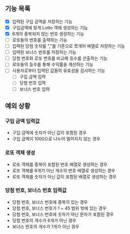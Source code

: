 ## 기능 목록

- [x] 입력된 구입 금액을 저장하는 기능
- [x] 구입금액에 맞게 Lotto 객체 생성하는 기능
- [x] 6개의 중복되지 않는 번호 생성하는 기능
- [ ] 로또들의 번호를 출력하는 기능
- [ ] 입력된 당첨 숫자를 ","를 기준으로 쪼개어 배열로 저장하는 기능
- [ ] 입력된 보너스 번호를 저장하는 기능
- [ ] 당첨 번호와 로또 번호를 비교해 등수를 산출하는 기능
- [ ] 로또들의 등수를 통해 수익률을 계산하는 기능
- [ ] 사용자로부터 입력된 값들의 유효성을 검사하는 기능
  - [ ] 구입 금액 입력
  - [ ] 당첨 번호 입력
  - [ ] 보너스 번호 입력

## 예외 상황

### 구입 금액 입력값

- 구입 금액에 숫자가 아닌 값이 포함된 경우
- 구입 금액이 1000으로 나누어 떨어지지 않는 경우

### 로또 객체 생성

- 로또 객체를 중복이 포함된 번호 배열로 생성하는 경우
- 로또 객체를 6개가 아닌 개수의 번호 배열로 생성하는 경우
- 로또 객체를 숫자가 아닌 값이 포함된 배열로 생성하는 경우

### 당첨 번호, 보너스 번호 입력값

- 당첨 번호, 보너스 번호에 중복이 있는 경우
- 당첨 번호, 보너스 번호가 1 ~ 45 범위 밖에 있는 경우
- 당첨 번호, 보너스 번호에 숫자가 아닌 문자가 포함된 경우
- 당첨 번호의 개수가 6개가 아닌 경우
- 보너스 번호의 개수가 1개가 아닌 경우
